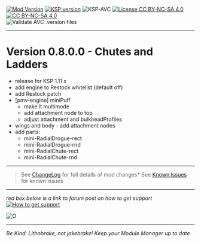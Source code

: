 <!-- ReleaseLayout.md v1.1.4.0
Pteron (PMV)
created: 11 Aug 2018
updated: 01 Feb 2020 -->
[![Mod Version][shield:mod:static]][MOD:forum] 
[![KSP version][shield:ksp:static]][KSP:website] ![KSP-AVC][shield:kspavc] [![License CC BY-NC-SA 4.0][shield:license]][LINK:license] [![CC BY-NC-SA 4.0][LOGO:ccbyncsa4]][LINK:license]  
![Validate AVC .version files][shield:avcvalid]  
***  
# Version 0.8.0.0 - Chutes and Ladders
- release for KSP 1.11.x
- add engine to Restock whitelist (default off)
- add Restock patch
- [pmv-engine] miniPuff 
  - make it multimode
  - add attachment node to top
  - adjust attachment and bulkheadProfiles
-  wings and body - add attachment nodes
- add parts:
  - mini-RadialDrogue-rect
  - mini-RadialDrogue-rnd
  - mini-RadialChute-rect
  - mini-RadialChute-rnd
***
> See [ChangeLog][MOD:changelog] for full details of mod changes* 
> See [Known Issues][MOD:issues] for known issues   
***  
*red box below is a link to forum post on how to get support*  
[![How to get support][image:get-support]][thread:getsupport]

![][HERO:0]  
***
*Be Kind: Lithobrake, not jakebrake! Keep your Module Manager up to date*

[MOD:license]:      https://github.com/zer0Kerbal/Pteron/blob/master/License.md
[MOD:issues]:       https://github.com/zer0Kerbal/Pteron/issues  
[MOD:known]:        https://github.com/zer0Kerbal/Pteron/wiki/Known-Issues  
[MOD:forum]:        https://forum.kerbalspaceprogram.com/index.php?/topic/64520-*  
[MOD:changelog]:    https://raw.githubusercontent.com/zer0Kerbal/Pteron/master/Changelog.cfg
[KSP:website]:      http://kerbalspaceprogram.com/

<!-- static -->
[shield:mod:static]: https://img.shields.io/badge/Pteron%20version-0.7.0.0-orange.svg?style=plastic
[shield:ksp:static]: https://img.shields.io/badge/KSP%20version-1.7.3-3Cf.svg?style=plastic

[shield:mod:latest]: https://img.shields.io/github/v/release/zer0Kerbal/Pteron?include_prereleases?style=plastic
[shield:mod]: https://img.shields.io/endpoint?url=https://raw.githubusercontent.com/zer0Kerbal/Pteron/master/json/mod.json
[shield:ksp]: https://img.shields.io/endpoint?url=https://raw.githubusercontent.com/zer0Kerbal/Pteron/master/json/ksp.json
[shield:license]: https://img.shields.io/endpoint?url=https://raw.githubusercontent.com/zer0Kerbal/Pteron/master/json/license.json
[shield:code]: https://img.shields.io/endpoint?url=https://raw.githubusercontent.com/zer0Kerbal/Pteron/master/json/code.json  
[shield:kspavc]:     https://img.shields.io/badge/KSP-AVC--supported-brightgreen.svg?style=plastic
[shield:avcvalid]:    https://github.com/zer0Kerbal/Pteron/workflows/Validate%20AVC%20.version%20files/badge.svg  
  
[image:get-support]:    https://i.postimg.cc/vHP6zmrw/image.png

[LINK:license]: https://creativecommons.org/licenses/by-nc-sa/4.0/ "CC BY-NC-SA 4.0"  
[thread:getsupport]: https://forum.kerbalspaceprogram.com/index.php?/topic/83212-*

<!--- license logo urls -->
[LOGO:ccbyncsa4]: https://licensebuttons.net/i/l/by-nc-sa/transparent/33/66/99/76x22.png "CC BY-NC-SA 4.0"

[LINK:zer0Kerbal]:     https://forum.kerbalspaceprogram.com/index.php?/profile/190933-zer0kerbal/ "zer0Kerbal"

<!--- release graphic(s) -->

[HERO:0]: https:// "O"

<!--
GPLv2
zer0Kerbal
-->